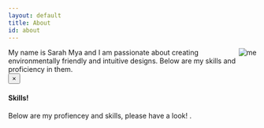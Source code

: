 ```yaml
---
layout: default
title: About
id: about
---
```

<img src="/ images/uploads/IMG_3707.JPG" alt="me" align="right" style="float right">
My name is Sarah Mya and I am passionate about creating environmentally friendly and intuitive designs. Below are my skills and proficiency in them.


<div class="alert alert-dismissible alert-warning">
  <button type="button" class="close" data-dismiss="alert"> &times;</button>
 
 <h4 class="alert-heading"> Skills!</h4>
  <p class="mb-0"> Below are my profiencey and skills, please have a look! <a href="#" class="alert-link"> </a>.</p>
</div>

<div class="progress"> 
  <div class="progress-bar progress-bar-striped progress-bar-animated" role="progressbar" aria-valuenow="75" aria-valuemin="0" aria-valuemax="100" style="width: 75%"></div>
</div>
